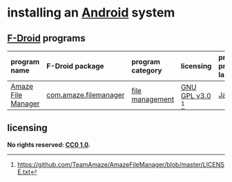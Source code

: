 # installing an [Android] system

## [F-Droid] programs

| program name         | F-Droid package         | program category  | licensing                  | predominant programming language
|:---------------------|:------------------------|:------------------|:---------------------------|:-
| [Amaze File Manager] | [com.amaze.filemanager] | [file management] | [GNU GPL v3.0] [^insAdrs1] | [Java]

[Amaze File Manager]: https://github.com/TeamAmaze/AmazeFileManager
[Android]: https://en.wikipedia.org/wiki/Android_(operating_system)
[F-Droid]: https://f-droid.org/
[GNU GPL v3.0]: https://choosealicense.com/licenses/gpl-3.0/
[Java]: https://en.wikipedia.org/wiki/Java_(programming_language)
[com.amaze.filemanager]: https://f-droid.org/en/packages/com.amaze.filemanager/
[file management]: https://en.wikipedia.org/wiki/File_manager

[^insAdrs1]: <https://github.com/TeamAmaze/AmazeFileManager/blob/master/LICENSE.txt>

## licensing
**No rights reserved: [CC0 1.0](https://creativecommons.org/publicdomain/zero/1.0/).**
